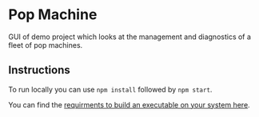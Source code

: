 # Pop Machine

GUI of demo project which looks at the management and diagnostics
of a fleet of pop machines.

## Instructions

To run locally you can use `npm install` followed by `npm start`.

You can find the [requirments to build an executable on your system here](https://electron.atom.io/docs/development/build-instructions-linux/).

